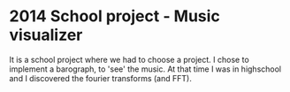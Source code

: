 2014 School project - Music visualizer
======================================

It is a school project where we had to choose a project. I chose to implement a
barograph, to 'see' the music. At that time I was in highschool and I discovered
the fourier transforms (and FFT).
